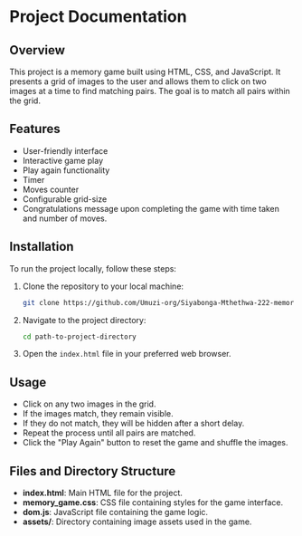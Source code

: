 # Project Documentation

## Overview

This project is a memory game built using HTML, CSS, and JavaScript. It presents a grid of images to the user and allows them to click on two images at a time to find matching pairs. The goal is to match all pairs within the grid.

## Features

- User-friendly interface
- Interactive game play
- Play again functionality
- Timer
- Moves counter
- Configurable grid-size
- Congratulations message upon completing the game with time taken and number of moves.

## Installation

To run the project locally, follow these steps:

1. Clone the repository to your local machine:

   ```bash
   git clone https://github.com/Umuzi-org/Siyabonga-Mthethwa-222-memory-game-in-vanilla-js-javascript.git
   ```

2. Navigate to the project directory:

   ```bash
   cd path-to-project-directory
   ```

3. Open the `index.html` file in your preferred web browser.

## Usage

- Click on any two images in the grid.
- If the images match, they remain visible.
- If they do not match, they will be hidden after a short delay.
- Repeat the process until all pairs are matched.
- Click the "Play Again" button to reset the game and shuffle the images.

## Files and Directory Structure

- **index.html**: Main HTML file for the project.
- **memory_game.css**: CSS file containing styles for the game interface.
- **dom.js**: JavaScript file containing the game logic.
- **assets/**: Directory containing image assets used in the game.
